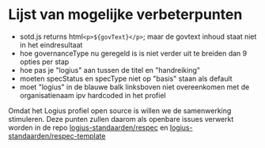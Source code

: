 # Lijst van mogelijke verbeterpunten

- sotd.js returns html`<p>${govText}</p>`; maar de govtext inhoud staat niet in het eindresultaat 
- hoe governanceType nu geregeld is is niet verder uit te breiden dan 9 opties per stap
- hoe pas je "logius" aan tussen de titel en "handreiking"
- moeten specStatus en specType niet op "basis" staan als default
- moet "logius" in de blauwe balk linksboven niet overeenkomen met de organisatienaam ipv hardcoded in het <a>profiel</a>

Omdat het <a>Logius</a> <a>profiel</a> open source is willen we de samenwerking stimuleren. 
Deze punten zullen daarom als openbare issues verwerkt worden in de repo [logius-standaarden/respec](https://github.com/Logius-standaarden/respec/issues)
en [logius-standaarden/respec-template](https://github.com/Logius-standaarden/ReSpec-template/issues)
